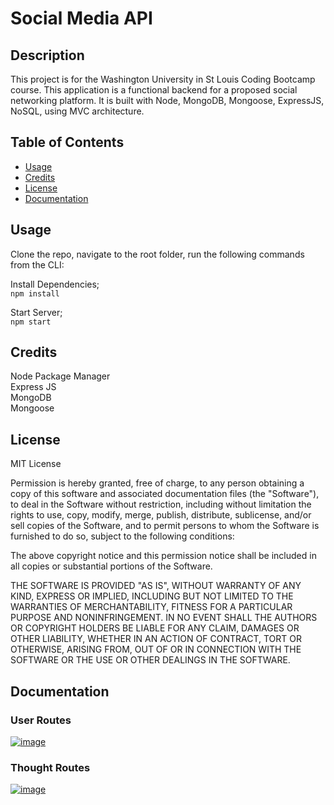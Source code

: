 # Social Media API

## Description 

This project is for the Washington University in St Louis Coding Bootcamp course. This application is a functional backend for a proposed social networking platform. It is built with Node, MongoDB, Mongoose, ExpressJS, NoSQL, using MVC architecture.
## Table of Contents 

* [Usage](#usage)
* [Credits](#credits)
* [License](#license)
* [Documentation](#documentation)

## Usage 

Clone the repo, navigate to the root folder, run the following commands from the CLI:     

Install Dependencies;    
`npm install`

Start Server;     
`npm start`     

## Credits


Node Package Manager     
Express JS    
MongoDB     
Mongoose     
  

## License

MIT License

Permission is hereby granted, free of charge, to any person obtaining a copy
of this software and associated documentation files (the "Software"), to deal
in the Software without restriction, including without limitation the rights
to use, copy, modify, merge, publish, distribute, sublicense, and/or sell
copies of the Software, and to permit persons to whom the Software is
furnished to do so, subject to the following conditions:

The above copyright notice and this permission notice shall be included in all
copies or substantial portions of the Software.

THE SOFTWARE IS PROVIDED "AS IS", WITHOUT WARRANTY OF ANY KIND, EXPRESS OR
IMPLIED, INCLUDING BUT NOT LIMITED TO THE WARRANTIES OF MERCHANTABILITY,
FITNESS FOR A PARTICULAR PURPOSE AND NONINFRINGEMENT. IN NO EVENT SHALL THE
AUTHORS OR COPYRIGHT HOLDERS BE LIABLE FOR ANY CLAIM, DAMAGES OR OTHER
LIABILITY, WHETHER IN AN ACTION OF CONTRACT, TORT OR OTHERWISE, ARISING FROM,
OUT OF OR IN CONNECTION WITH THE SOFTWARE OR THE USE OR OTHER DEALINGS IN THE
SOFTWARE.

## Documentation
   
### User Routes
[![image](/public/assets/images/screenshot.jpg)](https://drive.google.com/file/d/1tTLHuZOMOjcDd1FemPJdmWgoE0saI3Qy/view)
 


### Thought Routes

[![image](/public/assets/images/screenshot.jpg)](https://drive.google.com/file/d/1KCAxPtkHZdXeFfX9p6DA77O8S-OFj330/view)





